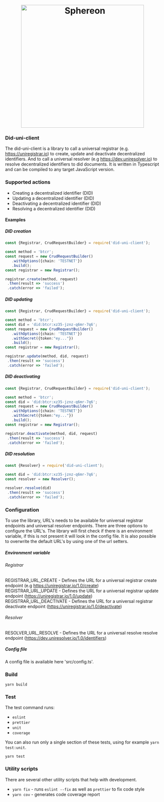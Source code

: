 <h1 align="center">
  <br>
  <a href="https://www.sphereon.com"><img src="https://sphereon.com/content/themes/sphereon/assets/img/logo.svg" alt="Sphereon" width="400"></a>
  <br>
</h1>

### Did-uni-client
The did-uni-client is a library to call a universal registrar (e.g. https://uniregistrar.io) to create, update and deactivate decentralized identifiers. 
And to call a universal resolver (e.g https://dev.uniresolver.io) to resolve decentralized identifiers to did documents. It is written in Typescript and can be compiled to any target JavaScript version.

### Supported actions
 * Creating a decentralized identifier (DID)
 * Updating a decentralized identifier (DID)
 * Deactivating a decentralized identifier (DID)
 * Resolving a decentralized identifier (DID)

#### Examples

##### DID creation
 ```typescript
const {Registrar, CrudRequestBuilder} = require('did-uni-client');

const method = 'btcr';
const request = new CrudRequestBuilder()
    .withOptions({chain: 'TESTNET'})
    .build();
const registrar = new Registrar();

registrar.create(method, request) 
  .then(result => 'success')
  .catch(error => 'failed');
 ```

##### DID updating
 ```typescript
const {Registrar, CrudRequestBuilder} = require('did-uni-client');

const method = 'btcr';
const did = 'did:btcr:xz35-jznz-q6mr-7q6';
const request = new CrudRequestBuilder()
    .withOptions({chain: 'TESTNET'})
    .withSecret({token:"ey..."})
    .build();
const registrar = new Registrar();

registrar.update(method, did, request)
  .then(result => 'success')
  .catch(error => 'failed');
 ```

##### DID deactivating
 ```typescript
const {Registrar, CrudRequestBuilder} = require('did-uni-client');

const method = 'btcr';
const did = 'did:btcr:xz35-jznz-q6mr-7q6';
const request = new CrudRequestBuilder()
    .withOptions({chain: 'TESTNET'})
    .withSecret({token:"ey..."})
    .build();
const registrar = new Registrar();

registrar.deactivate(method, did, request)
  .then(result => 'success')
  .catch(error => 'failed');
 ```

##### DID resolution
 ```typescript
const {Resolver} = require('did-uni-client');

const did = 'did:btcr:xz35-jznz-q6mr-7q6';
const resolver = new Resolver();

resolver.resolve(did)
  .then(result => 'success')
  .catch(error => 'failed');
 ```

### Configuration
To use the library, URL's needs to be available for universal registrar endpoints and universal resolver endpoints. There are three options to configure the URL's.
The library will first check if there is an environment variable, if this is not present it will look in the config file. It is also possible to overwrite the default URL's by using one of the url setters.

##### Environment variable
###### Registrar
REGISTRAR_URL_CREATE - Defines the URL for a universal registrar create endpoint (e.g https://uniregistrar.io/1.0/create)  
REGISTRAR_URL_UPDATE - Defines the URL for a universal registrar update endpoint (https://uniregistrar.io/1.0/update)  
REGISTRAR_URL_DEACTIVATE - Defines the URL for a universal registrar deactivate endpoint (https://uniregistrar.io/1.0/deactivate)  

###### Resolver
RESOLVER_URL_RESOLVE - Defines the URL for a universal resolve resolve endpoint (https://dev.uniresolver.io/1.0/identifiers)  

##### Config file
A config file is available here 'src/config.ts'.

### Build
```shell
yarn build
```

### Test
The test command runs:
* `eslint`
* `prettier`
* `unit`
* `coverage`

You can also run only a single section of these tests, using for example `yarn test:unit`.
```shell
yarn test
```

### Utility scripts
There are several other utility scripts that help with development.

* `yarn fix` - runs `eslint --fix` as well as `prettier` to fix code style
* `yarn cov` - generates code coverage report
